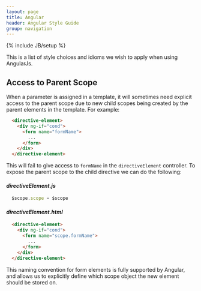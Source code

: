 ```yaml
---
layout: page
title: Angular
header: Angular Style Guide
group: navigation
---
```

{% include JB/setup %}

This is a list of style choices and idioms we wish to apply when using AngularJs.

## Access to Parent Scope

When a parameter is assigned in a template, it will sometimes need explicit access to the parent scope due to new child scopes being created by the parent elements in the template. For example:

```html
  <directive-element>
    <div ng-if="cond">
      <form name="formName">
        ...
      </form>
    </div>
  </directive-element>
```

This will fail to give access to `formName` in the `directiveElement` controller. To expose the parent scope to the child directive we can do the following:

#### _directiveElement.js_

```javascript
  $scope.scope = $scope
```

#### _directiveElement.html_

```html
  <directive-element>
    <div ng-if="cond">
      <form name="scope.formName">
        ...
      </form>
    </div>
  </directive-element>
```

This naming convention for form elements is fully supported by Angular, and allows us to explicitly define which scope object the new element should be stored on.
